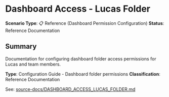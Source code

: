 # Dashboard Access - Lucas Folder

**Scenario Type**: 📋 Reference (Dashboard Permission Configuration)
**Status**: Reference Documentation

## Summary
Documentation for configuring dashboard folder access permissions for Lucas and team members.

**Type**: Configuration Guide - Dashboard folder permissions
**Classification**: Reference Documentation

See: [source-docs/DASHBOARD_ACCESS_LUCAS_FOLDER.md](source-docs/DASHBOARD_ACCESS_LUCAS_FOLDER.md)
